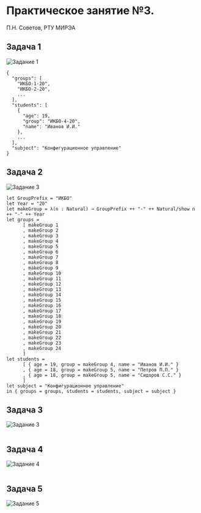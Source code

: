 # Практическое занятие №3.

П.Н. Советов, РТУ МИРЭА

## Задача 1

![Задание 1](https://github.com/teeeema/mingazutdinov.a.r/blob/main/prac_2/1.jpg)

```
{
  "groups": [
    "ИКБО-1-20",
    "ИКБО-2-20",
    ...
  ],
  "students": [
    {
      "age": 19,
      "group": "ИКБО-4-20",
      "name": "Иванов И.И."
    },
    ...
  ],
  "subject": "Конфигурационное управление"
}
```

## Задача 2

![Задание 3](https://github.com/teeeema/mingazutdinov.a.r/blob/main/prac_2/2.jpg)

```
let GroupPrefix = "ИКБО"
let Year = "20"
let makeGroup = λ(n : Natural) → GroupPrefix ++ "-" ++ Natural/show n ++ "-" ++ Year
let groups = 
      [ makeGroup 1
      , makeGroup 2
      , makeGroup 3
      , makeGroup 4
      , makeGroup 5
      , makeGroup 6
      , makeGroup 7
      , makeGroup 8
      , makeGroup 9
      , makeGroup 10
      , makeGroup 11
      , makeGroup 12
      , makeGroup 13
      , makeGroup 14
      , makeGroup 15
      , makeGroup 16
      , makeGroup 17
      , makeGroup 18
      , makeGroup 19
      , makeGroup 20
      , makeGroup 21
      , makeGroup 22
      , makeGroup 23
      , makeGroup 24
      ]
let students =
      [ { age = 19, group = makeGroup 4, name = "Иванов И.И." }
      , { age = 18, group = makeGroup 5, name = "Петров П.П." }
      , { age = 18, group = makeGroup 5, name = "Сидоров С.С." }
      ]
let subject = "Конфигурационное управление"
in { groups = groups, students = students, subject = subject }
```

## Задача 3

![Задание 3](https://github.com/teeeema/mingazutdinov.a.r/blob/main/prac_2/3.png)

```

```

## Задача 4

![Задание 4](https://github.com/teeeema/mingazutdinov.a.r/blob/main/prac_2/4.jpg)

```

```

## Задача 5

![Задание 5](https://github.com/teeeema/mingazutdinov.a.r/blob/main/prac_2/5.jpg)

```

```

